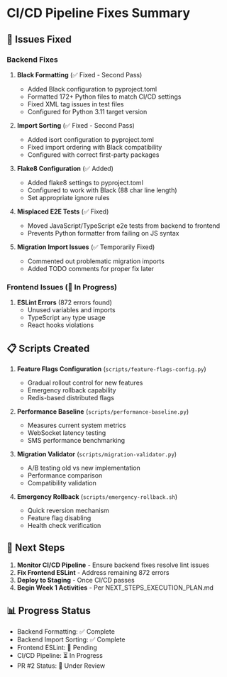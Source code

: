 # CI/CD Pipeline Fixes Summary

## 🔧 Issues Fixed

### Backend Fixes
1. **Black Formatting** (✅ Fixed - Second Pass)
   - Added Black configuration to pyproject.toml
   - Formatted 172+ Python files to match CI/CD settings
   - Fixed XML tag issues in test files
   - Configured for Python 3.11 target version

2. **Import Sorting** (✅ Fixed - Second Pass)
   - Added isort configuration to pyproject.toml
   - Fixed import ordering with Black compatibility
   - Configured with correct first-party packages

3. **Flake8 Configuration** (✅ Added)
   - Added flake8 settings to pyproject.toml
   - Configured to work with Black (88 char line length)
   - Set appropriate ignore rules

4. **Misplaced E2E Tests** (✅ Fixed)
   - Moved JavaScript/TypeScript e2e tests from backend to frontend
   - Prevents Python formatter from failing on JS syntax

5. **Migration Import Issues** (✅ Temporarily Fixed)
   - Commented out problematic migration imports
   - Added TODO comments for proper fix later

### Frontend Issues (🚧 In Progress)
1. **ESLint Errors** (872 errors found)
   - Unused variables and imports
   - TypeScript `any` type usage
   - React hooks violations
   
## 📋 Scripts Created

1. **Feature Flags Configuration** (`scripts/feature-flags-config.py`)
   - Gradual rollout control for new features
   - Emergency rollback capability
   - Redis-based distributed flags

2. **Performance Baseline** (`scripts/performance-baseline.py`)
   - Measures current system metrics
   - WebSocket latency testing
   - SMS performance benchmarking

3. **Migration Validator** (`scripts/migration-validator.py`)
   - A/B testing old vs new implementation
   - Performance comparison
   - Compatibility validation

4. **Emergency Rollback** (`scripts/emergency-rollback.sh`)
   - Quick reversion mechanism
   - Feature flag disabling
   - Health check verification

## 🚀 Next Steps

1. **Monitor CI/CD Pipeline** - Ensure backend fixes resolve lint issues
2. **Fix Frontend ESLint** - Address remaining 872 errors
3. **Deploy to Staging** - Once CI/CD passes
4. **Begin Week 1 Activities** - Per NEXT_STEPS_EXECUTION_PLAN.md

## 📊 Progress Status

- Backend Formatting: ✅ Complete
- Backend Import Sorting: ✅ Complete  
- Frontend ESLint: 🚧 Pending
- CI/CD Pipeline: ⏳ In Progress
- PR #2 Status: 🔄 Under Review